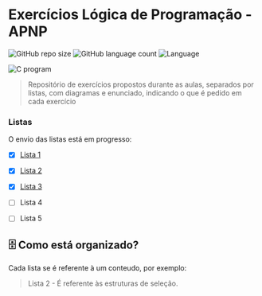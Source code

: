# Exercícios Lógica de Programação - APNP 

<!---Esses são exemplos. Veja https://shields.io para outras pessoas ou para personalizar este conjunto de escudos. Você pode querer incluir dependências, status do projeto e informações de licença aqui--->

![GitHub repo size](https://img.shields.io/github/repo-size/yxav/proglogic?style=for-the-badge)
![GitHub language count](https://img.shields.io/github/languages/count/yxav/proglogic?style=for-the-badge)
![Language](https://img.shields.io/badge/Language-C-blue?style=for-the-badge&logo=appveyor)


<img src="https://cdn.hswstatic.com/gif/c-program.jpg" alt="C program">

> Repositório de exercícios propostos durante as aulas, separados por listas, com diagramas e enunciado, indicando o que é pedido em cada exercício

### Listas

O envio das listas está em progresso:

- [x] [Lista 1](https://github.com/Yxav/proglogic/tree/apnp/exercicios-1 "Exercícios Lista 1")
- [x] [Lista 2](https://github.com/Yxav/proglogic/tree/apnp/exercicios-2 "Exercícios Lista 2")
- [x] [Lista 3](https://github.com/Yxav/proglogic/tree/apnp/exercicios-3 "Exercícios Lista 3")
- [ ] Lista 4
- [ ] Lista 5


## 🗄️ Como está organizado?

Cada lista se é referente à um conteudo, por exemplo:

> Lista 2 - É referente às estruturas de seleção.

<!-- Em cada pasta há um guia informando qual conteúdo foi trabalhado. -->

